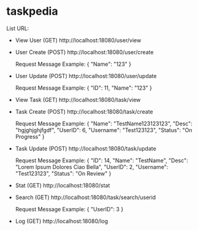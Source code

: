 # taskpedia

List URL:

- View User (GET)
http://localhost:18080/user/view

- User Create (POST)
http://localhost:18080/user/create
  
  Request Message Example:
  {
    "Name": "123"
  }
  
- User Update (POST)
http://localhost:18080/user/update

  Request Message Example:
  {
    "ID": 11,
    "Name": "123"
  }
  
- View Task (GET)
http://localhost:18080/task/view

- Task Create (POST)
http://localhost:18080/task/create
  
  Request Message Example:
  {
      "Name": "TestName123123123",
      "Desc": "hgjghjghjfgdf",
      "UserID": 6,
      "Username": "Test123123",
      "Status": "On Progress"
  }
  
- Task Update (POST)
http://localhost:18080/task/update

  Request Message Example:
  {
      "ID": 14,
      "Name": "TestName",
      "Desc": "Lorem Ipsum Dolores Ciao Bella",
      "UserID": 2,
      "Username": "Test123123",
      "Status": "On Review"
  }
  
- Stat (GET)
http://localhost:18080/stat

- Search (GET)
http://localhost:18080/task/search/userid
  
  Request Message Example:
  {
    "UserID": 3
  }

- Log (GET)
http://localhost:18080/log
